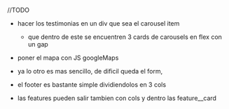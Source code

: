 //TODO

- hacer los testimonias en un div que sea el carousel item
    - que dentro de este se encuentren 3 cards de carousels en flex con un gap

- poner el mapa con JS googleMaps

- ya lo otro es mas sencillo, de dificil queda el form, 

- el footer es bastante simple dividiendolos en 3 cols

- las features pueden salir tambien con cols y dentro las feature__card